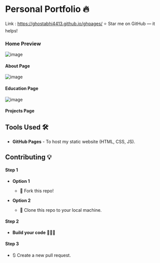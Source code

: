 # Personal Portfolio 🔥

Link : https://ghostabhi4413.github.io/ghpages/
:star: Star me on GitHub — it helps!


### Home Preview
![image](https://github.com/GhostAbhi4413/ghpages/assets/96689091/ba991c1f-4217-4371-a5a4-331282964209)


#### About Page

![image](https://github.com/GhostAbhi4413/ghpages/assets/96689091/34cba5bc-9826-41cb-8593-47ac6ef63e08)

#### Education Page

![image](https://github.com/GhostAbhi4413/ghpages/assets/96689091/0ec4bb3f-4ab3-428b-85a4-4f7a9832ff02)


#### Projects Page

  






## Tools Used 🛠️
* <b>GitHub Pages</b> - To host my static website (HTML, CSS, JS).

## Contributing 💡
#### Step 1

- **Option 1**
    - 🍴 Fork this repo!

- **Option 2**
    - 👯 Clone this repo to your local machine.


#### Step 2

- **Build your code** 🔨🔨🔨

#### Step 3

- 🔃 Create a new pull request.





